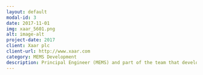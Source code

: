 ```yaml
---
layout: default
modal-id: 3
date: 2017-11-01
img: xaar_5601.png
alt: image-alt
project-date: 2017
client: Xaar plc
client-url: http://www.xaar.com
category: MEMS Development
description: Principal Engineer (MEMS) and part of the team that developed Xaar's Thin Film Piezo Silicon MEMS technology. <br> <br> Image credit Xaar plc
---
```

